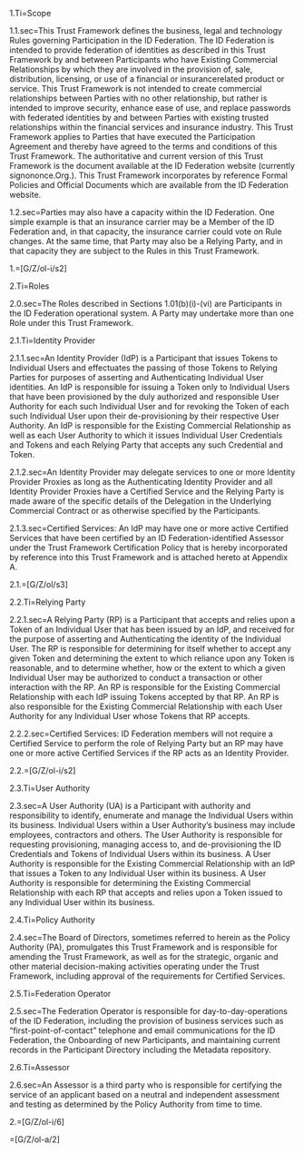 1.Ti=Scope

1.1.sec=This Trust Framework defines the business, legal and technology Rules governing Participation in the ID Federation. The ID Federation is intended to provide federation of identities as described in this Trust Framework by and between Participants who have Existing Commercial Relationships by which they are involved in the provision of, sale, distribution, licensing, or use of a financial or insurancerelated product or service. This Trust Framework is not intended to create commercial relationships between Parties with no other relationship, but rather is intended to improve security, enhance ease of use, and replace passwords with federated identities by and between Parties with existing trusted relationships within the financial services and insurance industry. This Trust Framework applies to Parties that have executed the Participation Agreement and thereby have agreed to the terms and conditions of this Trust Framework. The authoritative and current version of this Trust Framework is the document available at the ID Federation website (currently signononce.Org.). This Trust Framework incorporates by reference Formal Policies and Official Documents which are available from the ID Federation website.

1.2.sec=Parties may also have a capacity within the ID Federation. One simple example is that an insurance carrier may be a Member of the ID Federation and, in that capacity, the insurance carrier could vote on Rule changes. At the same time, that Party may also be a Relying Party, and in that capacity they are subject to the Rules in this Trust Framework.

1.=[G/Z/ol-i/s2]

2.Ti=Roles

2.0.sec=The Roles described in Sections 1.01(b)(i)-(vi) are Participants in the ID Federation operational system. A Party may undertake more than one Role under this Trust Framework. 

2.1.Ti=Identity Provider

2.1.1.sec=An Identity Provider (IdP) is a Participant that issues Tokens to Individual Users and effectuates the passing of those Tokens to Relying Parties for purposes of asserting and Authenticating Individual User identities. An IdP is responsible for issuing a Token only to Individual Users that have been provisioned by the duly authorized and responsible User Authority for each such Individual User and for revoking the Token of each such Individual User upon their de-provisioning by their respective User Authority.  An IdP is responsible for the Existing Commercial Relationship as well as each User Authority to which it issues Individual User Credentials and Tokens and each Relying Party that accepts any such Credential and Token.

2.1.2.sec=An Identity Provider may delegate services to one or more Identity Provider Proxies as long as the Authenticating Identity Provider and all Identity Provider Proxies have a Certified Service and the Relying Party is made aware of the specific details of the Delegation in the Underlying Commercial Contract or as otherwise specified by the Participants.

2.1.3.sec=Certified Services: An IdP may have one or more active Certified Services that have been certified by an ID Federation-identified Assessor under the Trust Framework Certification Policy that is hereby incorporated by reference into this Trust Framework and is attached hereto at Appendix A.

2.1.=[G/Z/ol/s3]

2.2.Ti=Relying Party

2.2.1.sec=A Relying Party (RP) is a Participant that accepts and relies upon a Token of an Individual User that has been issued by an IdP, and received for the purpose of asserting and Authenticating the identity of the Individual User. The RP is responsible for determining for itself whether to accept any given Token and determining the extent to which reliance upon any Token is reasonable, and to determine whether, how or the extent to which a given Individual User may be authorized to conduct a transaction or other interaction with the RP. An RP is responsible for the Existing Commercial Relationship with each IdP issuing Tokens accepted by that RP. An RP is also responsible for the Existing Commercial Relationship with each User Authority for any Individual User whose Tokens that RP accepts.

2.2.2.sec=Certified Services: ID Federation members will not require a Certified Service to perform the role of Relying Party but an RP may have one or more active Certified Services if the RP acts as an Identity Provider.

2.2.=[G/Z/ol-i/s2]

2.3.Ti=User Authority

2.3.sec=A User Authority (UA) is a Participant with authority and responsibility to identify, enumerate and manage the Individual Users within its business. Individual Users within a User Authority’s business may include employees, contractors and others. The User Authority is responsible for requesting provisioning, managing access to, and de-provisioning the ID Credentials and Tokens of Individual Users within its business. A User Authority is responsible for the Existing Commercial Relationship with an IdP that issues a Token to any Individual User within its business. A User Authority is responsible for determining the Existing Commercial Relationship with each RP that accepts and relies upon a Token issued to any Individual User within its business.

2.4.Ti=Policy Authority

2.4.sec=The Board of Directors, sometimes referred to herein as the Policy Authority (PA), promulgates this Trust Framework and is responsible for amending the Trust Framework, as well as for the strategic, organic and other material decision-making activities operating under the Trust Framework, including approval of the requirements for Certified Services.

2.5.Ti=Federation Operator

2.5.sec=The Federation Operator is responsible for day-to-day-operations of the ID Federation, including the provision of business services such as “first-point-of-contact” telephone and email communications for the ID Federation, the Onboarding of new Participants, and maintaining current records in the Participant Directory including the Metadata repository.

2.6.Ti=Assessor

2.6.sec=An Assessor is a third party who is responsible for certifying the service of an applicant based on a neutral and independent assessment and testing as determined by the Policy Authority from time to time.

2.=[G/Z/ol-i/6]

=[G/Z/ol-a/2]
